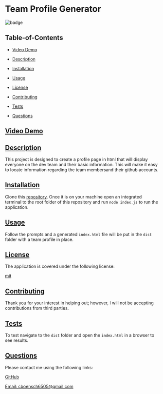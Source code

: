 
  # Team Profile Generator
  
  
  ![badge](https://img.shields.io/badge/license-mit-blue)
    

  ## Table-of-Contents

  * [Video Demo](#video-demo)
  * [Description](#description)
  * [Installation](#installation)
  * [Usage](#usage)
  
  * [License](#license)
    
  * [Contributing](#contributing)
  * [Tests](#tests)
  * [Questions](#questions)
  
  ## [Video Demo](#video-demo)
  
  ## [Description](#table-of-contents)

  This project is designed to create a profile page in html that will display everyone on the dev team and their basic information. This will make it easy to locate information regarding the team membersand their github accounts.

  ## [Installation](#table-of-contents)

  Clone this [repository](https://github.com/cboensch6505/teamProfileGenerator). Once it is on your machine open an integrated terminal to the root folder of this repository and run ```node index.js``` to run the application.

  ## [Usage](#table-of-contents)

  Follow the prompts and a generated ```index.html``` file will be put in the ```dist``` folder with a team profile in place.
    
  
  ## [License](#table-of-contents)

  The application is covered under the following license:

  
  [mit](https://choosealicense.com/licenses/mit)
    
    

  ## [Contributing](#table-of-contents)
  
  
  Thank you for your interest in helping out; however, I will not be accepting contributions from third parties.
    

  ## [Tests](#table-of-contents)

  To test navigate to the ```dist``` folder and open the ```index.html``` in a browser to see results.

  ## [Questions](#table-of-contents)

  Please contact me using the following links:

  [GitHub](https://github.com/cboensch6505)

  [Email: cboensch6505@gmail.com](mailto:cboensch6505@gmail.com)
